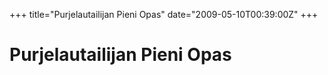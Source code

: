 +++
title="Purjelautailijan Pieni Opas"
date="2009-05-10T00:39:00Z"
+++

# Purjelautailijan Pieni Opas

 



